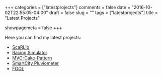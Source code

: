 +++
categories = ["latestprojects"]
comments = false
date = "2016-10-02T22:55:05-04:00"
draft = false
slug = ""
tags = ["latestprojects"]
title = "Latest Projects"

showpagemeta = false
+++

Here you can find my latest projects:

- [ScaRLib](https://github.com/ScaRLib-group/ScaRLib)
- [Racing Simulator](https://davidedomini.github.io/pps-22-sim-race/)
- [MVC-Cake-Pattern](https://github.com/davidedomini/mvc-cake-pattern)
- [SmartCity Pluviometer](https://github.com/davidedomini/smartcity-pluviometer-akka)
- [FOOL](https://github.com/davidedomini/FOOL-Compiler)
